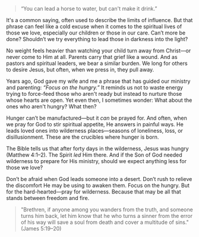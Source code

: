 

>“You can lead a horse to water, but can't make it drink.” 

It's a common saying, often used to describe the limits of influence. But that phrase can feel like a cold excuse when it comes to the spiritual lives of those we love, especially our children or those in our care. Can’t more be done? Shouldn’t we try everything to lead those in darkness into the light?

No weight feels heavier than watching your child turn away from Christ—or never come to Him at all. Parents carry that grief like a wound. And as pastors and spiritual leaders, we bear a similar burden. We long for others to desire Jesus, but often, when we press in, they pull away.

Years ago, God gave my wife and me a phrase that has guided our ministry and parenting: _“Focus on the hungry.”_ It reminds us not to waste energy trying to force-feed those who aren't ready but instead to nurture those whose hearts are open. Yet even then, I sometimes wonder: What about the ones who aren't hungry? What then?

Hunger can’t be manufactured—but it _can_ be prayed for. And often, when we pray for God to stir spiritual appetite, He answers in painful ways. He leads loved ones into wilderness places—seasons of loneliness, loss, or disillusionment. These are the crucibles where hunger is born.

The Bible tells us that after forty days in the wilderness, Jesus was hungry (Matthew 4:1–2). The Spirit _led_ Him there. And if the Son of God needed wilderness to prepare for His ministry, should we expect anything less for those we love?

Don’t be afraid when God leads someone into a desert. Don’t rush to relieve the discomfort He may be using to awaken them. Focus on the hungry. But for the hard-hearted—pray for wilderness. Because that may be all that stands between freedom and fire.

>"Brethren, if anyone among you wanders from the truth, and someone turns him back, let him know that he who turns a sinner from the error of his way will save a soul from death and cover a multitude of sins." (James 5:19–20)